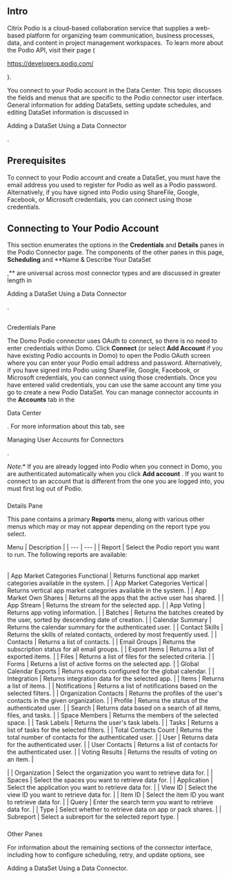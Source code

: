 

Intro
-------

Citrix Podio is a cloud-based collaboration service that supplies a web-based platform for organizing team communication, business processes, data, and content in project management workspaces.  To learn more about the Podio API, visit their page (

https://developers.podio.com/

).


 You connect to your Podio account in the Data Center. This topic discusses the fields and menus that are specific to the Podio connector user interface. General information for adding DataSets, setting update schedules, and editing DataSet information is discussed in

Adding a DataSet Using a Data Connector

.


 Prerequisites
---------------

To connect to your Podio account and create a DataSet, you must have the email address you used to register for Podio as well as a Podio password. Alternatively, if you have signed into Podio using ShareFile, Google, Facebook, or Microsoft credentials, you can connect using those credentials.


 Connecting to Your Podio Account
----------------------------------

This section enumerates the options in the
 **Credentials**
 and
 **Details**
 panes in the Podio Connector page. The components of the other panes in this page,
 **Scheduling**
 and
 **Name & Describe Your DataSet

,**
 are universal across most connector types and are discussed in greater length in

Adding a DataSet Using a Data Connector

.

##
 Credentials Pane

The Domo Podio connector uses OAuth to connect, so there is no need to enter credentials within Domo. Click
 **Connect**
 (or select
 **Add Account**
 if you have existing Podio accounts in Domo) to open the Podio OAuth screen where you can enter your Podio email address and password. Alternatively, if you have signed into Podio using ShareFile, Google, Facebook, or Microsoft credentials, you can connect using those credentials. Once you have entered valid credentials, you can use the same account any time you go to create a new Podio DataSet. You can manage connector accounts in the
 **Accounts**
 tab in the

Data Center

. For more information about this tab, see

Managing User Accounts for Connectors

.

*Note:**
 If you are already logged into Podio when you connect in Domo, you are authenticated automatically when you click
 **Add account**
 . If you want to connect to an account that is different from the one you are logged into, you must first log out of Podio.


###
 Details Pane

This pane contains a primary
 **Reports**
 menu, along with various other menus which may or may not appear depending on the report type you select.


 Menu
  |
 Description
  |
| --- | --- |
|
 Report
  |
 Select the Podio report you want to run. The following reports are available:


|  |  |
| --- | --- |
|
 App Market Categories Functional
  |
 Returns functional app market categories available in the system.
  |
|
 App Market Categories Vertical
  |
 Returns vertical app market categories available in the system.
  |
|
 App Market Own Shares
  |
 Returns all the apps that the active user has shared.
  |
|
 App Stream
  |
 Returns the stream for the selected app.
  |
|
 App Voting
  |
 Returns app voting information.
  |
|
 Batches
  |
 Returns the batches created by the user, sorted by descending date of creation.
  |
|
 Calendar Summary
  |
 Returns the calendar summary for the authenticated user.
  |
|
 Contact Skills
  |
 Returns the skills of related contacts, ordered by most frequently used.
  |
|
 Contacts
  |
 Returns a list of contacts.
  |
|
 Email Groups
  |
 Returns the subscription status for all email groups.
  |
|
 Export Items
  |
 Returns a list of exported items.
  |
|
 Files
  |
 Returns a list of files for the selected criteria.
  |
|
 Forms
  |
 Returns a list of active forms on the selected app.
  |
|
 Global Calendar Exports
  |
 Returns exports configured for the global calendar.
  |
|
 Integration
  |
 Returns integration data for the selected app.
  |
|
 Items
  |
 Returns a list of items.
  |
|
 Notifications
  |
 Returns a list of notifications based on the selected filters.
  |
|
 Organization Contacts
  |
 Returns the profiles of the user's contacts in the given organization.
  |
|
 Profile
  |
 Returns the status of the authenticated user.
  |
|
 Search
  |
 Returns data based on a search of all items, files, and tasks.
  |
|
 Space Members
  |
 Returns the members of the selected space.
  |
|
 Task Labels
  |
 Returns the user's task labels.
  |
|
 Tasks
  |
 Returns a list of tasks for the selected filters.
  |
|
 Total Contacts Count
  |
 Returns the total number of contacts for the authenticated user.
  |
|
 User
  |
 Returns data for the authenticated user.
  |
|
 User Contacts
  |
 Returns a list of contacts for the authenticated user.
  |
|
 Voting Results
  |
 Returns the results of voting on an item.
  |

|
|
 Organization
  |
 Select the organization you want to retrieve data for.
  |
|
 Spaces
  |
 Select the spaces you want to retrieve data for.
  |
|
 Application
  |
 Select the application you want to retrieve data for.
  |
|
 View ID
  |
 Select the view ID you want to retrieve data for.
  |
|
 Item ID
  |
 Select the item ID you want to retrieve data for.
  |
|
 Query
  |
 Enter the search term you want to retrieve data for.
  |
|
 Type
  |
 Select whether to retrieve data on app or pack shares.
  |
|
 Subreport
  |
 Select a subreport for the selected report type.
  |


###
 Other Panes

For information about the remaining sections of the connector interface, including how to configure scheduling, retry, and update options, see

Adding a DataSet Using a Data Connector.


